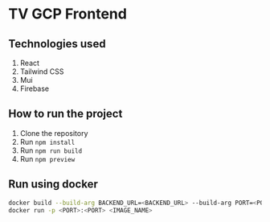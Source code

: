 # TV GCP Frontend

## Technologies used

1. React
2. Tailwind CSS
3. Mui
4. Firebase

## How to run the project

1. Clone the repository
2. Run `npm install`
3. Run `npm run build`
4. Run `npm preview`

## Run using docker

```bash
docker build --build-arg BACKEND_URL=<BACKEND_URL> --build-arg PORT=<PORT> -t <IMAGE_NAME> .
docker run -p <PORT>:<PORT> <IMAGE_NAME>
```
